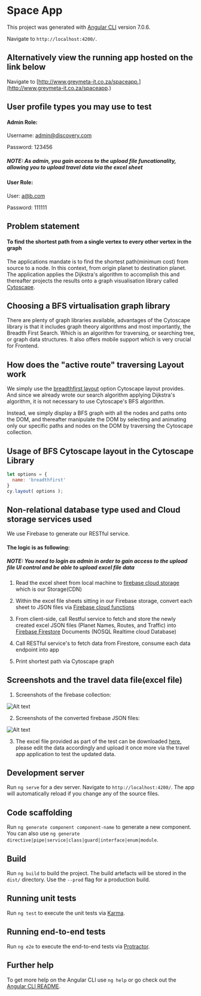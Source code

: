 # Space App

This project was generated with [Angular CLI](https://github.com/angular/angular-cli) version 7.0.6.

Navigate to `http://localhost:4200/`.

## Alternatively view the running app hosted on the link below

Navigate to [http://www.greymeta-it.co.za/spaceapp.](http://www.greymeta-it.co.za/spaceapp.)

## User profile types you may use to test

#### Admin Role: 
Username: admin@discovery.com 

Password: 123456

##### NOTE: As admin, you gain access to the upload file funcationality, allowing you to upload travel data via the excel sheet

#### User Role: 
User: a@b.com

Password: 111111


## Problem statement


#### To find the shortest path from a single vertex to every other vertex in the graph
The applications mandate is to find the shortest path(minimum cost) from source to a node. In this context, from origin planet to destination planet. The application applies the Dijkstra's algorithm to accomplish this and thereafter projects the results onto a graph visualisation library called [Cytoscape](http://js.cytoscape.org/#introduction).

## Choosing a BFS virtualisation graph library
There are plenty of graph libraries available, advantages of the Cytoscape library is that it includes graph theory algorithms and most importantly, the Breadth First Search. Which is an algorithm for traversing, or searching tree, or graph data structures. It also offers mobile support which is very crucial for Frontend. 


## How does the "active route" traversing Layout work

We simply use the [breadthfirst layout](http://js.cytoscape.org/#layouts/breadthfirst) option Cytoscape layout provides. And since we already wrote our search algorithm applying Dijkstra's algorithm, it is not necessary to use Cytoscape's BFS algorithm. 

Instead, we simply display a BFS graph with all the nodes and paths onto the DOM, and thereafter manipulate the DOM by selecting and animating only our specific paths and nodes on the DOM by traversing the Cytoscape collection.


## Usage of BFS Cytoscape layout in the Cytoscape Library

```javascript
let options = {
  name: 'breadthfirst'
}
cy.layout( options );
```



## Non-relational database type used and Cloud storage services used 

We use Firebase to generate our RESTful service.

#### The logic is as following:

##### NOTE: You need to login as admin in order to gain access to the upload file UI control and be able to upload excel file data

1. Read the excel sheet from local machine to [firebase cloud storage](https://firebase.google.com/docs/storage/) which is our Storage(CDN) 

2. Within the excel file sheets sitting in our Firebase storage, convert each sheet to JSON files via [Firebase cloud functions](https://firebase.google.com/docs/functions/)

3. From client-side, call Restful service to fetch and store the newly created excel JSON files (Planet Names, Routes, and Traffic) into [Firebase Firestore](https://firebase.google.com/docs/firestore/) Documents (NOSQL Realtime cloud Database)

4. Call RESTful service's to fetch data from Firestore, consume each data endpoint into app

5. Print shortest path via Cytoscape graph


## Screenshots and the travel data file(excel file)

1. Screenshots of the firebase collection:

![Alt text](http://www.greymeta-it.co.za/space-files/firebase-collection.PNG)


2. Screenshots of the converted firebase JSON files:

![Alt text](http://www.greymeta-it.co.za/space-files/firebase-json.png)

3. The excel file provided as part of the test can be downloaded [here](http://www.greymeta-it.co.za/space-files/graph_excel_file.xlsx), please edit the data accordingly and upload it once more via the travel app application to test the updated data.

## Development server

Run `ng serve` for a dev server. Navigate to `http://localhost:4200/`. The app will automatically reload if you change any of the source files.

## Code scaffolding

Run `ng generate component component-name` to generate a new component. You can also use `ng generate directive|pipe|service|class|guard|interface|enum|module`.

## Build

Run `ng build` to build the project. The build artefacts will be stored in the `dist/` directory. Use the `--prod` flag for a production build.

## Running unit tests

Run `ng test` to execute the unit tests via [Karma](https://karma-runner.github.io).

## Running end-to-end tests

Run `ng e2e` to execute the end-to-end tests via [Protractor](http://www.protractortest.org/).

## Further help

To get more help on the Angular CLI use `ng help` or go check out the [Angular CLI README](https://github.com/angular/angular-cli/blob/master/README.md).
